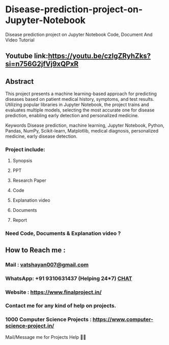# Disease-prediction-project-on-Jupyter-Notebook
Disease prediction project on Jupyter Notebook Code, Document And Video Tutorial

## Youtube link:https://youtu.be/czIgZRyhZks?si=n756G2jfVj9xQPxR

## Abstract
This project presents a machine learning-based approach for predicting diseases based on patient medical history, symptoms, and test results. Utilizing popular libraries in Jupyter Notebook, the project trains and evaluates multiple models, selecting the most accurate one for disease prediction, enabling early detection and personalized medicine.

Keywords
Disease prediction, machine learning, Jupyter Notebook, Python, Pandas, NumPy, Scikit-learn, Matplotlib, medical diagnosis, personalized medicine, early disease detection.

### Project include: 

1. Synopsis

2. PPT

3. Research Paper


4. Code

5. Explanation video

6. Documents

7. Report


### Need Code, Documents & Explanation video ? 

## How to Reach me :

### Mail : vatshayan007@gmail.com 

### WhatsApp: +91 9310631437 (Helping 24*7) **[CHAT](https://wa.me/message/CHWN2AHCPMAZK1)** 

### Website : https://www.finalproject.in/

### Contact me for any kind of help on projects.
### 1000 Computer Science Projects : https://www.computer-science-project.in/


Mail/Message me for Projects Help 🙏🏻
